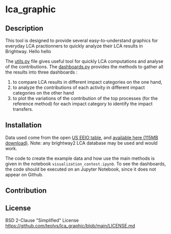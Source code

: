 # lca_graphic

## Description
This tool is designed to provide several easy-to-understand graphics for everyday LCA practionners to quickly analyze their LCA results in Brightway. 
Hello hello

The [utils.py](https://github.com/teolvs/lca_graphic/blob/main/utils.py) file gives useful tool for quickly LCA computations and analyse of the contributions.
The [dashboards.py](https://github.com/teolvs/lca_graphic/blob/main/dashboards.py) provides the methods to gather all the results into three dashboards :
1. to compare LCA results in different impact categories on the one hand,
2. to analyze the contributions of each activity in different impact categories on the other hand
3. to plot the variations of the contribution of the top processes (for the reference method) for each impact category to identify the impact transfers.


## Installation
Data used come from the open [US EEIO table](https://github.com/USEPA/USEEIO), and [available here (115MB download)](https://files.brightway.dev/visualization_example_data.zip). 
Note: any brightway2 LCA database may be used and would work.

The code to create the example data and how use the main methods is given in the notebook ``visualization_contest.ipynb``. To see the dashboards, the code should be executed on an Jupyter Notebook, since it does not appear on Github.

## Contribution


## License
BSD 2-Clause "Simplified" License <br>
https://github.com/teolvs/lca_graphic/blob/main/LICENSE.md
